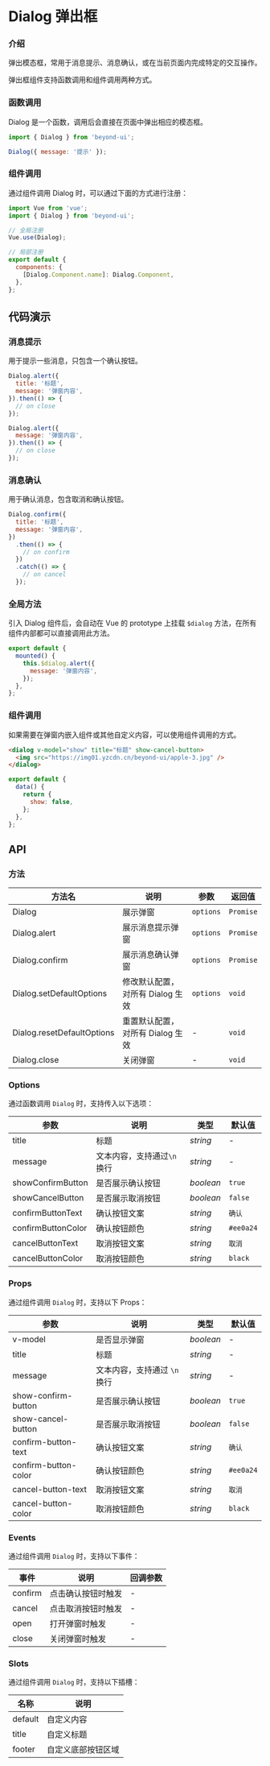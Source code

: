 # Dialog 弹出框

### 介绍

弹出模态框，常用于消息提示、消息确认，或在当前页面内完成特定的交互操作。

弹出框组件支持函数调用和组件调用两种方式。

### 函数调用

Dialog 是一个函数，调用后会直接在页面中弹出相应的模态框。

```js
import { Dialog } from 'beyond-ui';

Dialog({ message: '提示' });
```

### 组件调用

通过组件调用 Dialog 时，可以通过下面的方式进行注册：

```js
import Vue from 'vue';
import { Dialog } from 'beyond-ui';

// 全局注册
Vue.use(Dialog);

// 局部注册
export default {
  components: {
    [Dialog.Component.name]: Dialog.Component,
  },
};
```

## 代码演示

### 消息提示

用于提示一些消息，只包含一个确认按钮。

```js
Dialog.alert({
  title: '标题',
  message: '弹窗内容',
}).then(() => {
  // on close
});

Dialog.alert({
  message: '弹窗内容',
}).then(() => {
  // on close
});
```

### 消息确认

用于确认消息，包含取消和确认按钮。

```js
Dialog.confirm({
  title: '标题',
  message: '弹窗内容',
})
  .then(() => {
    // on confirm
  })
  .catch(() => {
    // on cancel
  });
```

### 全局方法

引入 Dialog 组件后，会自动在 Vue 的 prototype 上挂载 `$dialog` 方法，在所有组件内部都可以直接调用此方法。

```js
export default {
  mounted() {
    this.$dialog.alert({
      message: '弹窗内容',
    });
  },
};
```

### 组件调用

如果需要在弹窗内嵌入组件或其他自定义内容，可以使用组件调用的方式。

```html
<dialog v-model="show" title="标题" show-cancel-button>
  <img src="https://img01.yzcdn.cn/beyond-ui/apple-3.jpg" />
</dialog>
```

```js
export default {
  data() {
    return {
      show: false,
    };
  },
};
```

## API

### 方法

| 方法名                     | 说明                             | 参数      | 返回值    |
| -------------------------- | -------------------------------- | --------- | --------- |
| Dialog                     | 展示弹窗                         | `options` | `Promise` |
| Dialog.alert               | 展示消息提示弹窗                 | `options` | `Promise` |
| Dialog.confirm             | 展示消息确认弹窗                 | `options` | `Promise` |
| Dialog.setDefaultOptions   | 修改默认配置，对所有 Dialog 生效 | `options` | `void`    |
| Dialog.resetDefaultOptions | 重置默认配置，对所有 Dialog 生效 | -         | `void`    |
| Dialog.close               | 关闭弹窗                         | -         | `void`    |

### Options

通过函数调用 `Dialog` 时，支持传入以下选项：

| 参数               | 说明                       | 类型      | 默认值    |
| ------------------ | -------------------------- | --------- | --------- |
| title              | 标题                       | _string_  | -         |
| message            | 文本内容，支持通过`\n`换行 | _string_  | -         |
| showConfirmButton  | 是否展示确认按钮           | _boolean_ | `true`    |
| showCancelButton   | 是否展示取消按钮           | _boolean_ | `false`   |
| confirmButtonText  | 确认按钮文案               | _string_  | `确认`    |
| confirmButtonColor | 确认按钮颜色               | _string_  | `#ee0a24` |
| cancelButtonText   | 取消按钮文案               | _string_  | `取消`    |
| cancelButtonColor  | 取消按钮颜色               | _string_  | `black`   |

### Props

通过组件调用 `Dialog` 时，支持以下 Props：

| 参数                 | 说明                         | 类型      | 默认值    |
| -------------------- | ---------------------------- | --------- | --------- |
| v-model              | 是否显示弹窗                 | _boolean_ | -         |
| title                | 标题                         | _string_  | -         |
| message              | 文本内容，支持通过 `\n` 换行 | _string_  | -         |
| show-confirm-button  | 是否展示确认按钮             | _boolean_ | `true`    |
| show-cancel-button   | 是否展示取消按钮             | _boolean_ | `false`   |
| confirm-button-text  | 确认按钮文案                 | _string_  | `确认`    |
| confirm-button-color | 确认按钮颜色                 | _string_  | `#ee0a24` |
| cancel-button-text   | 取消按钮文案                 | _string_  | `取消`    |
| cancel-button-color  | 取消按钮颜色                 | _string_  | `black`   |

### Events

通过组件调用 `Dialog` 时，支持以下事件：

| 事件    | 说明               | 回调参数 |
| ------- | ------------------ | -------- |
| confirm | 点击确认按钮时触发 | -        |
| cancel  | 点击取消按钮时触发 | -        |
| open    | 打开弹窗时触发     | -        |
| close   | 关闭弹窗时触发     | -        |

### Slots

通过组件调用 `Dialog` 时，支持以下插槽：

| 名称    | 说明               |
| ------- | ------------------ |
| default | 自定义内容         |
| title   | 自定义标题         |
| footer  | 自定义底部按钮区域 |
